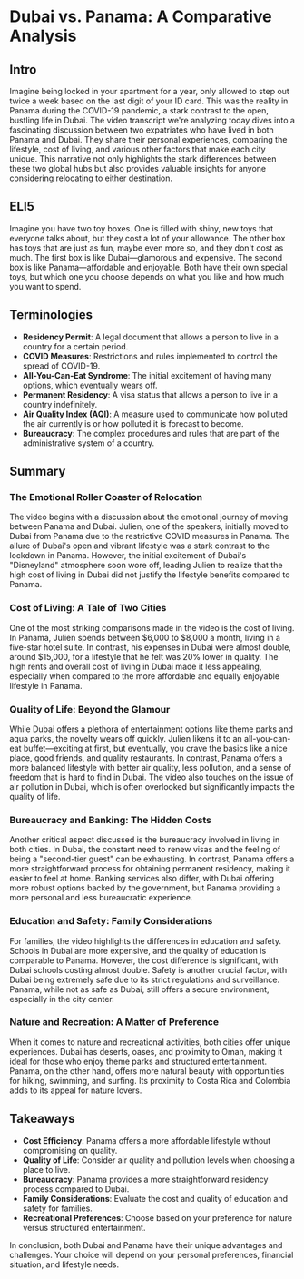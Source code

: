 # Dubai vs. Panama: A Comparative Analysis

## Intro

Imagine being locked in your apartment for a year, only allowed to step out twice a week based on the last digit of your ID card. This was the reality in Panama during the COVID-19 pandemic, a stark contrast to the open, bustling life in Dubai. The video transcript we're analyzing today dives into a fascinating discussion between two expatriates who have lived in both Panama and Dubai. They share their personal experiences, comparing the lifestyle, cost of living, and various other factors that make each city unique. This narrative not only highlights the stark differences between these two global hubs but also provides valuable insights for anyone considering relocating to either destination.

## ELI5

Imagine you have two toy boxes. One is filled with shiny, new toys that everyone talks about, but they cost a lot of your allowance. The other box has toys that are just as fun, maybe even more so, and they don't cost as much. The first box is like Dubai—glamorous and expensive. The second box is like Panama—affordable and enjoyable. Both have their own special toys, but which one you choose depends on what you like and how much you want to spend.

## Terminologies

- **Residency Permit**: A legal document that allows a person to live in a country for a certain period.
- **COVID Measures**: Restrictions and rules implemented to control the spread of COVID-19.
- **All-You-Can-Eat Syndrome**: The initial excitement of having many options, which eventually wears off.
- **Permanent Residency**: A visa status that allows a person to live in a country indefinitely.
- **Air Quality Index (AQI)**: A measure used to communicate how polluted the air currently is or how polluted it is forecast to become.
- **Bureaucracy**: The complex procedures and rules that are part of the administrative system of a country.

## Summary

### The Emotional Roller Coaster of Relocation

The video begins with a discussion about the emotional journey of moving between Panama and Dubai. Julien, one of the speakers, initially moved to Dubai from Panama due to the restrictive COVID measures in Panama. The allure of Dubai's open and vibrant lifestyle was a stark contrast to the lockdown in Panama. However, the initial excitement of Dubai's "Disneyland" atmosphere soon wore off, leading Julien to realize that the high cost of living in Dubai did not justify the lifestyle benefits compared to Panama.

### Cost of Living: A Tale of Two Cities

One of the most striking comparisons made in the video is the cost of living. In Panama, Julien spends between $6,000 to $8,000 a month, living in a five-star hotel suite. In contrast, his expenses in Dubai were almost double, around $15,000, for a lifestyle that he felt was 20% lower in quality. The high rents and overall cost of living in Dubai made it less appealing, especially when compared to the more affordable and equally enjoyable lifestyle in Panama.

### Quality of Life: Beyond the Glamour

While Dubai offers a plethora of entertainment options like theme parks and aqua parks, the novelty wears off quickly. Julien likens it to an all-you-can-eat buffet—exciting at first, but eventually, you crave the basics like a nice place, good friends, and quality restaurants. In contrast, Panama offers a more balanced lifestyle with better air quality, less pollution, and a sense of freedom that is hard to find in Dubai. The video also touches on the issue of air pollution in Dubai, which is often overlooked but significantly impacts the quality of life.

### Bureaucracy and Banking: The Hidden Costs

Another critical aspect discussed is the bureaucracy involved in living in both cities. In Dubai, the constant need to renew visas and the feeling of being a "second-tier guest" can be exhausting. In contrast, Panama offers a more straightforward process for obtaining permanent residency, making it easier to feel at home. Banking services also differ, with Dubai offering more robust options backed by the government, but Panama providing a more personal and less bureaucratic experience.

### Education and Safety: Family Considerations

For families, the video highlights the differences in education and safety. Schools in Dubai are more expensive, and the quality of education is comparable to Panama. However, the cost difference is significant, with Dubai schools costing almost double. Safety is another crucial factor, with Dubai being extremely safe due to its strict regulations and surveillance. Panama, while not as safe as Dubai, still offers a secure environment, especially in the city center.

### Nature and Recreation: A Matter of Preference

When it comes to nature and recreational activities, both cities offer unique experiences. Dubai has deserts, oases, and proximity to Oman, making it ideal for those who enjoy theme parks and structured entertainment. Panama, on the other hand, offers more natural beauty with opportunities for hiking, swimming, and surfing. Its proximity to Costa Rica and Colombia adds to its appeal for nature lovers.

## Takeaways

- **Cost Efficiency**: Panama offers a more affordable lifestyle without compromising on quality.
- **Quality of Life**: Consider air quality and pollution levels when choosing a place to live.
- **Bureaucracy**: Panama provides a more straightforward residency process compared to Dubai.
- **Family Considerations**: Evaluate the cost and quality of education and safety for families.
- **Recreational Preferences**: Choose based on your preference for nature versus structured entertainment.

In conclusion, both Dubai and Panama have their unique advantages and challenges. Your choice will depend on your personal preferences, financial situation, and lifestyle needs.